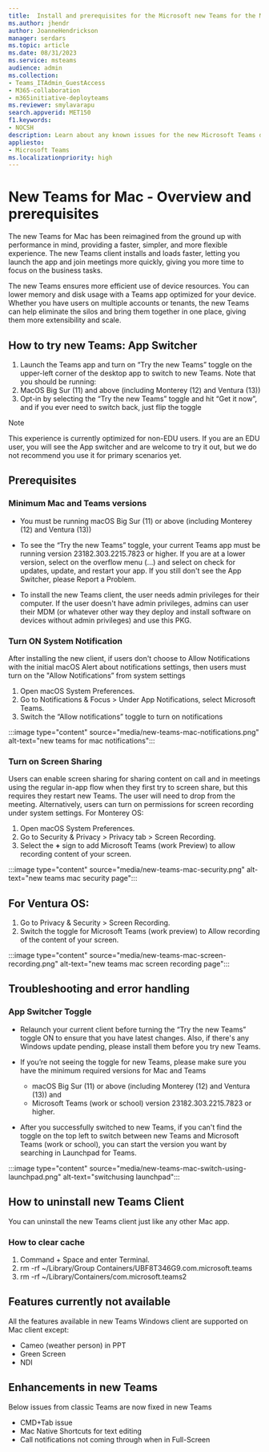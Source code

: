 ```yaml
---
title:  Install and prerequisites for the Microsoft new Teams for the Mac
ms.author: jhendr
author: JoanneHendrickson
manager: serdars
ms.topic: article
ms.date: 08/31/2023
ms.service: msteams
audience: admin
ms.collection: 
- Teams_ITAdmin_GuestAccess
- M365-collaboration
- m365initiative-deployteams
ms.reviewer: smylavarapu
search.appverid: MET150
f1.keywords:
- NOCSH
description: Learn about any known issues for the new Microsoft Teams desktop client for the Mac
appliesto: 
- Microsoft Teams
ms.localizationpriority: high
---
```

# New Teams for Mac - Overview and prerequisites

The new Teams for Mac has been reimagined from the ground up with performance in mind, providing a faster, simpler, and more flexible experience. The new Teams client installs and loads faster, letting you launch the app and join meetings more quickly, giving you more time to focus on the business tasks.

The new Teams ensures more efficient use of device resources. You can lower memory and disk usage with a Teams app optimized for your device. Whether you have users on multiple accounts or tenants, the new Teams can help eliminate the silos and bring them together in one place, giving them more extensibility and scale.


## How to try new Teams: App Switcher 

1. Launch the Teams app and turn on “Try the new Teams” toggle on the upper-left corner of the desktop app to switch to new Teams. Note that you should be running: 
2. MacOS Big Sur (11) and above (including Monterey (12) and Ventura (13)) 
3. Opt-in by selecting the “Try the new Teams” toggle and hit “Get it now”, and if you ever need to switch back, just flip the toggle 

 
>[!Note]
>This experience is currently optimized for non-EDU users. If you are an EDU user, you will see the App switcher and are welcome to try it out, but we do not recommend you use it for primary scenarios yet.


## Prerequisites

### Minimum Mac and Teams versions 

- You must be running macOS Big Sur (11) or above (including Monterey (12) and Ventura (13)) 

- To see the “Try the new Teams” toggle, your current Teams app must be running version 23182.303.2215.7823 or higher. If you are at a lower version, select on the overflow menu (…) and select on check for updates, update, and restart your app. If you still don't see the App Switcher, please Report a Problem.  

- To install the new Teams client, the user needs admin privileges for their computer. If the user doesn't have admin privileges, admins can user their MDM (or whatever other way they deploy and install software on devices without admin privileges) and use this PKG.  


### Turn ON System Notification 

After installing the new client, if users don't choose to Allow Notifications with the initial macOS Alert about notifications settings, then users must turn on the "Allow Notifications” from system settings  

1. Open macOS System Preferences. 
2. Go to Notifications & Focus > Under App Notifications, select Microsoft Teams. 
3. Switch the “Allow notifications” toggle to turn on notifications 

:::image type="content" source="media/new-teams-mac-notifications.png" alt-text="new teams for mac notifications"::: 


### Turn on Screen Sharing 

Users can enable screen sharing for sharing content on call and in meetings using the regular in-app flow when they first try to screen share, but this requires they restart new Teams. The user will need to drop from the meeting. Alternatively, users can turn on permissions for screen recording under system settings. 
For Monterey OS: 

1. Open macOS System Preferences. 
2. Go to Security & Privacy > Privacy tab > Screen Recording. 
3. Select the **+** sign to add Microsoft Teams (work Preview) to allow recording content of your screen.

 :::image type="content" source="media/new-teams-mac-security.png" alt-text="new teams mac security page":::

 
## For Ventura OS: 
 
1. Go to Privacy & Security > Screen Recording.  
2. Switch the toggle for Microsoft Teams (work preview) to Allow recording of the content of your screen.   

:::image type="content" source="media/new-teams-mac-screen-recording.png" alt-text="new teams mac screen recording page":::


## Troubleshooting and error handling

### App Switcher Toggle

- Relaunch your current client before turning the “Try the new Teams” toggle ON to ensure that you have latest changes. Also, if there's any Windows update pending, please install them before you try new Teams.

- If you’re not seeing the toggle for new Teams, please make sure you have the minimum required versions for Mac and Teams
  - macOS Big Sur (11) or above (including Monterey (12) and Ventura (13)) and
  - Microsoft Teams (work or school) version 23182.303.2215.7823  or higher. 

- After you successfully switched to new Teams, if you can't find the toggle on the top left to switch between new Teams and Microsoft Teams (work or school), you can start the version you want by searching in Launchpad for Teams.   
 
:::image type="content" source="media/new-teams-mac-switch-using-launchpad.png" alt-text="switchusing launchpad":::

## How to uninstall new Teams Client

You can uninstall the new Teams client just like any other Mac app.

### How to clear cache
1.	Command + Space and enter Terminal.
2.	rm -rf ~/Library/Group Containers/UBF8T346G9.com.microsoft.teams
3.	rm -rf ~/Library/Containers/com.microsoft.teams2


## Features currently not available
 
All the features available in new Teams Windows client are supported on Mac client except:

- Cameo (weather person) in PPT
- Green Screen
- NDI   

## Enhancements in new Teams

Below issues from classic Teams are now fixed in new Teams

- CMD+Tab issue
- Mac Native Shortcuts for text editing
- Call notifications not coming through when in Full-Screen
